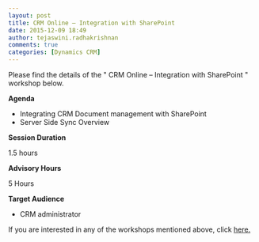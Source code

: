 ```yaml
---
layout: post
title: CRM Online – Integration with SharePoint
date: 2015-12-09 18:49
author: tejaswini.radhakrishnan
comments: true
categories: [Dynamics CRM]
---
```

Please find the details of the " CRM Online – Integration with SharePoint " workshop below.

<strong>Agenda</strong>
<ul>
	<li>Integrating CRM Document management with SharePoint</li>
	<li>Server Side Sync Overview</li>
</ul>
<strong>Session Duration</strong>

1.5 hours

<strong>Advisory Hours</strong>

5 Hours

<strong>Target Audience</strong>
<ul>
	<li>CRM administrator</li>
</ul>
If you are interested in any of the workshops mentioned above, click <a href="mailto:blog_ptsdynamics@microsoft.com?Subject=Dynamics%20CRM%20Workshops%20-%20Registration&amp;Body=PLEASE%20FILL%20IN%20THE%20FOLLOWING%20DETAILS%0A%0AName%3A%0ACompany%20Name%3A%0APartner%20ID%3A%0AContact%20number%3A%0AEmail%20ID%3A%0AProducts%20interested%20in%3A%0ASessions%20interested%20in%3A">here.</a>
